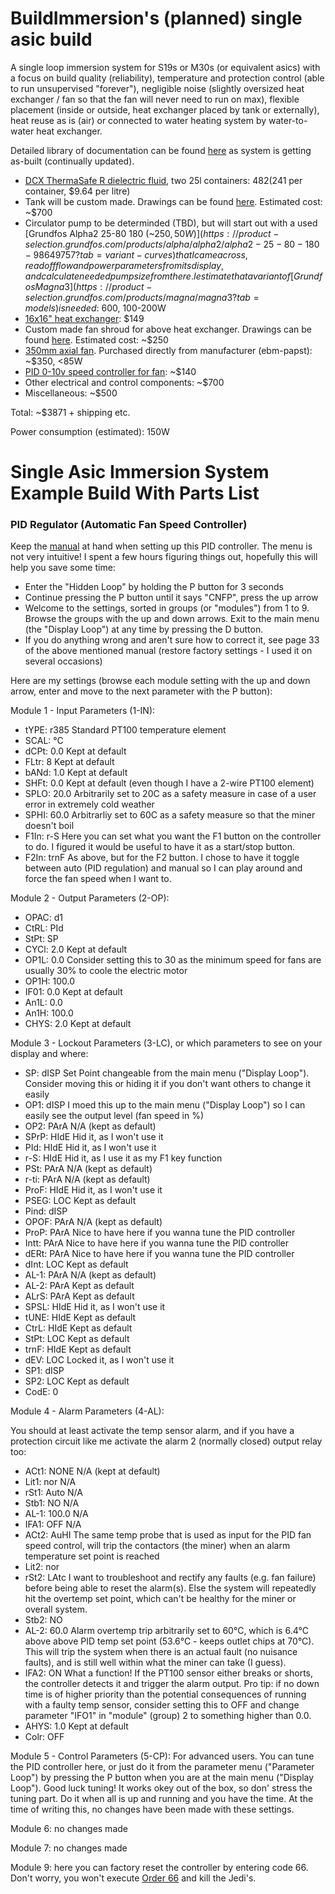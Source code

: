 # BuildImmersion's (planned) single asic build

A single loop immersion system for S19s or M30s (or equivalent asics) with a focus on build quality (reliability), temperature and protection control (able to run unsupervised "forever"), negligible noise (slightly oversized heat exchanger / fan so that the fan will never need to run on max), flexible placement (inside or outside, heat exchanger placed by tank or externally), heat reuse as is (air) or connected to water heating system by water-to-water heat exchanger.

Detailed library of documentation can be found [here](https://keybase.pub/buildimmersion/) as system is getting as-built (continually updated).

* [DCX ThermaSafe R dielectric fluid](https://cryptocooling.eu/#fluid), two 25l containers: $482 ($241 per container, $9.64 per litre)
* Tank will be custom made. Drawings can be found [here](https://keybase.pub/buildimmersion/Tank%20Drawings/). Estimated cost: ~$700
* Circulator pump to be determinded (TBD), but will start out with a used [Grundfos Alpha2 25-80 180 (~$250, 50W)](https://product-selection.grundfos.com/products/alpha/alpha2/alpha2-25-80-180-98649757?tab=variant-curves) that I came across, read off flow and power parameters from its display, and calculate needed pump size from there. I estimate that a variant of [Grundfos Magna3](https://product-selection.grundfos.com/products/magna/magna3?tab=models) is needed: ~$600, 100-200W
* [16x16" heat exchanger](https://www.outdoorfurnacesupply.com/16x16-water-to-air-heat-exchanger-hot-water-coil-outdoor-wood-furnace.html): $149
* Custom made fan shroud for above heat exchanger. Drawings can be found [here](https://keybase.pub/buildimmersion/Fan%20Shroud%20Drawings/). Estimated cost: ~$250
* [350mm axial fan](https://ventilatorry.ru/downloads/ebmpapst/datasheet/s3g350-ag03-52-en-datasheet-ebmpapst.pdf). Purchased directly from manufacturer (ebm-papst): ~$350, <85W
* [PID 0-10v speed controller for fan](https://www.alliedelec.com/product/red-lion-controls/pxu40030/71103615/): ~$140
* Other electrical and control components: ~$700
* Miscellaneous: ~$500

Total: ~$3871 + shipping etc.

Power consumption (estimated): 150W

# Single Asic Immersion System Example Build With Parts List

### PID Regulator (Automatic Fan Speed Controller)
Keep the [manual](https://www.redlion.net/sites/default/files/213/6305/PXU%20Manual_0.pdf) at hand when setting up this PID controller. The menu is not very intuitive! I spent a few hours figuring things out, hopefully this will help you save some time:
* Enter the "Hidden Loop" by holding the P button for 3 seconds
* Continue pressing the P button until it says "CNFP", press the up arrow
* Welcome to the settings, sorted in groups (or "modules") from 1 to 9. Browse the groups with the up and down arrows. Exit to the main menu (the "Display Loop") at any time by pressing the D button.
* If you do anything wrong and aren't sure how to correct it, see page 33 of the above mentioned manual (restore factory settings - I used it on several occasions)

Here are my settings (browse each module setting with the up and down arrow, enter and move to the next parameter with the P button):

Module 1 - Input Parameters (1-IN):
* tYPE: r385      Standard PT100 temperature element
* SCAL: °C   
* dCPt: 0.0       Kept at default
* FLtr: 8         Kept at default
* bANd: 1.0       Kept at default
* SHFt: 0.0       Kept at default (even though I have a 2-wire PT100 element)
* SPLO: 20.0      Arbitrarily set to 20C as a safety measure in case of a user error in extremely cold weather
* SPHI: 60.0      Arbitrarliy set to 60C as a safety measure so that the miner doesn't boil
* F1In: r-S       Here you can set what you want the F1 button on the controller to do. I figured it would be useful to have it as a start/stop button.
* F2In: trnF      As above, but for the F2 button. I chose to have it toggle between auto (PID regulation) and manual so I can play around and force the fan speed when I want to.

Module 2 - Output Parameters (2-OP):
* OPAC: d1        
* CtRL: PId       
* StPt: SP        
* CYCl: 2.0       Kept at default
* OP1L: 0.0       Consider setting this to 30 as the minimum speed for fans are usually 30% to coole the electric motor
* OP1H: 100.0     
* IF01: 0.0       Kept at default
* An1L: 0.0       
* An1H: 100.0     
* CHYS: 2.0       Kept at default

Module 3 - Lockout Parameters (3-LC), or which parameters to see on your display and where:
* SP: dISP        Set Point changeable from the main menu ("Display Loop"). Consider moving this or hiding it if you don't want others to change it easily
* OP1: dISP       I moed this up to the main menu ("Display Loop") so I can easily see the output level (fan speed in %)
* OP2: PArA       N/A (kept as default)
* SPrP: HIdE      Hid it, as I won't use it
* PId: HIdE       Hid it, as I won't use it
* r-S: HIdE       Hid it, as I use it as my F1 key function
* PSt: PArA       N/A (kept as default)
* r-ti: PArA      N/A (kept as default)
* ProF: HIdE      Hid it, as I won't use it
* PSEG: LOC       Kept as default
* Pind: dISP      
* OPOF: PArA      N/A (kept as default)
* ProP: PArA      Nice to have here if you wanna tune the PID controller
* Intt: PArA      Nice to have here if you wanna tune the PID controller
* dERt: PArA      Nice to have here if you wanna tune the PID controller
* dInt: LOC       Kept as default
* AL-1: PArA      N/A (kept as default)
* AL-2: PArA      Kept as default
* ALrS: PArA      Kept as default
* SPSL: HIdE      Hid it, as I won't use it
* tUNE: HIdE      Kept as default
* CtrL: HIdE      Kept as default
* StPt: LOC       Kept as default
* trnF: HIdE      Kept as default
* dEV: LOC        Locked it, as I won't use it
* SP1: dISP       
* SP2: LOC        Kept as default
* CodE: 0         

Module 4 - Alarm Parameters (4-AL):

You should at least activate the temp sensor alarm, and if you have a protection circuit like me activate the alarm 2 (normally closed) output relay too:
* ACt1: NONE      N/A (kept at default)
* Lit1: nor       N/A
* rSt1: Auto      N/A
* Stb1: NO        N/A
* AL-1: 100.0     N/A
* IFA1: OFF       N/A
* ACt2: AuHI      The same temp probe that is used as input for the PID fan speed control, will trip the contactors (the miner) when an alarm temperature set point is reached
* Lit2: nor       
* rSt2: LAtc      I want to troubleshoot and rectify any faults (e.g. fan failure) before being able to reset the alarm(s). Else the system will repeatedly hit the overtemp set point, which can't be healthy for the miner or overall system.
* Stb2: NO        
* AL-2: 60.0      Alarm overtemp trip arbitrarily set to 60°C, which is 6.4°C above above PID temp set point (53.6°C - keeps outlet chips at 70°C). This will trip the system when there is an actual fault (no nuisance faults), and is still well within what the miner can take (I guess).
* IFA2: ON        What a function! If the PT100 sensor either breaks or shorts, the controller detects it and trigger the alarm output. Pro tip: if no down time is of higher priority than the potential consequences of running with a faulty temp sensor, consider setting this to OFF and change parameter "IFO1" in "module" (group) 2 to something higher than 0.0.
* AHYS: 1.0       Kept at default
* Colr: OFF

Module 5 - Control Parameters (5-CP):
For advanced users. You can tune the PID controller here, or just do it from the parameter menu ("Parameter Loop") by pressing the P button when you are at the main menu ("Display Loop"). Good luck tuning! It works okey out of the box, so don' stress the tuning part. Do it when all is up and running and you have the time. At the time of writing this, no changes have been made with these settings.

Module 6: no changes made

Module 7: no changes made

Module 9: here you can factory reset the controller by entering code 66. Don't worry, you won't execute [Order 66](https://starwars.fandom.com/wiki/Order_66) and kill the Jedi's.
